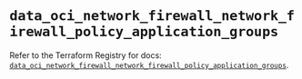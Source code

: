 # `data_oci_network_firewall_network_firewall_policy_application_groups`

Refer to the Terraform Registry for docs: [`data_oci_network_firewall_network_firewall_policy_application_groups`](https://registry.terraform.io/providers/hashicorp/oci/7.19.0/docs/data-sources/network_firewall_network_firewall_policy_application_groups).
